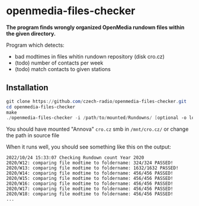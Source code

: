 # openmedia-files-checker

**The program finds wrongly organized OpenMedia rundown files within the given directory.**

Program which detects:

- bad modtimes in files whitin rundown repository (disk cro.cz)
- (todo) number of contacts per week
- (todo) match contacts to given stations

## Installation

```powershell
git clone https://github.com/czech-radio/openmedia-files-checker.git
cd openmedia-files-checker
make
./openmedia-files-checker -i /path/to/mounted/Rundowns/ [optional -o log.txt]
```

You should have mounted "Annova" `cro.cz` smb in `/mnt/cro.cz/` or change the path in source file

When it runs well, you should see something like this on the output:

```
2022/10/24 15:33:07 Checking Rundown count Year 2020
2020/W12: comparing file modtime to foldername: 324/324 PASSED!
2020/W13: comparing file modtime to foldername: 1632/1632 PASSED!
2020/W14: comparing file modtime to foldername: 456/456 PASSED!
2020/W15: comparing file modtime to foldername: 456/456 PASSED!
2020/W16: comparing file modtime to foldername: 456/456 PASSED!
2020/W17: comparing file modtime to foldername: 456/456 PASSED!
2020/W18: comparing file modtime to foldername: 456/456 PASSED!
...
```

